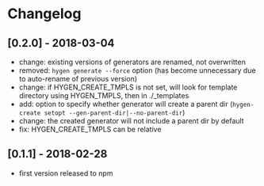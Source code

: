 # Changelog

## [0.2.0] - 2018-03-04
- change: existing versions of generators are renamed, not overwritten
- removed: `hygen generate --force` option (has become unnecessary due to auto-rename of previous version)
- change: if HYGEN_CREATE_TMPLS is not set, will look for template directory using HYGEN_TMPLS, then in ./_templates
- add: option to specify whether generator will create a parent dir (`hygen-create setopt --gen-parent-dir|--no-parent-dir`)
- change: the created generator will not include a parent dir by default
- fix: HYGEN_CREATE_TMPLS can be relative

## [0.1.1] - 2018-02-28
- first version released to npm